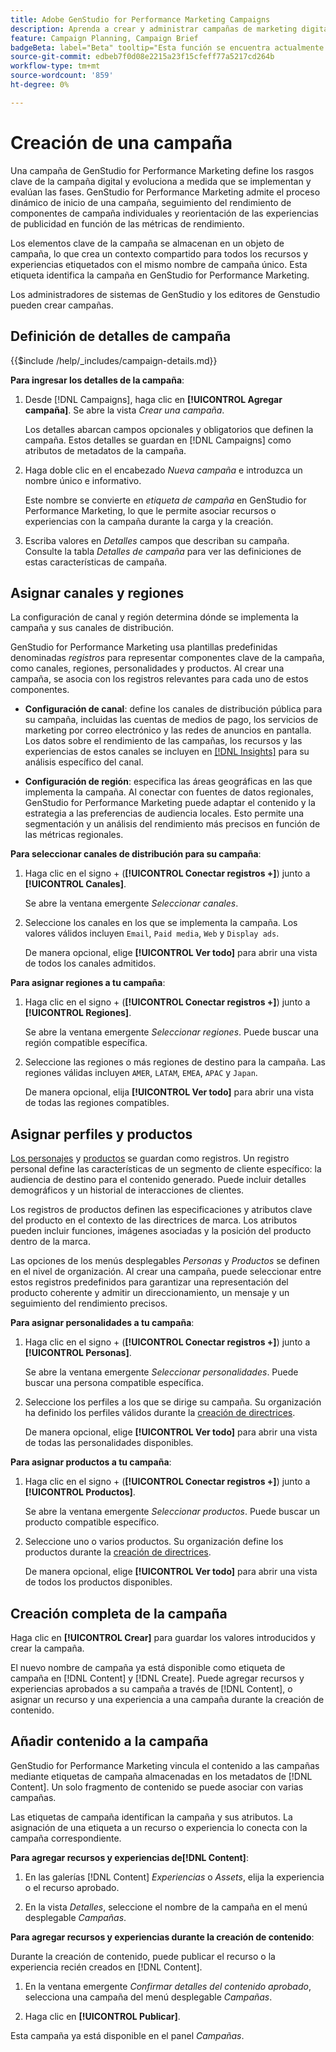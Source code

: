 ```yaml
---
title: Adobe GenStudio for Performance Marketing Campaigns
description: Aprenda a crear y administrar campañas de marketing digital que aprovechen los recursos y las experiencias de IA generativa.
feature: Campaign Planning, Campaign Brief
badgeBeta: label="Beta" tooltip="Esta función se encuentra actualmente en Beta, por lo que algunas funciones pueden estar limitadas o sujetas a cambios."
source-git-commit: edbeb7f0d08e2215a23f15cfeff77a5217cd264b
workflow-type: tm+mt
source-wordcount: '859'
ht-degree: 0%

---
```


# Creación de una campaña

Una campaña de GenStudio for Performance Marketing define los rasgos clave de la campaña digital y evoluciona a medida que se implementan y evalúan las fases. GenStudio for Performance Marketing admite el proceso dinámico de inicio de una campaña, seguimiento del rendimiento de componentes de campaña individuales y reorientación de las experiencias de publicidad en función de las métricas de rendimiento.

Los elementos clave de la campaña se almacenan en un objeto de campaña, lo que crea un contexto compartido para todos los recursos y experiencias etiquetados con el mismo nombre de campaña único. Esta etiqueta identifica la campaña en GenStudio for Performance Marketing.

Los administradores de sistemas de GenStudio y los editores de Genstudio pueden crear campañas.

## Definición de detalles de campaña

{{$include /help/_includes/campaign-details.md}}


**Para ingresar los detalles de la campaña**:

1. Desde [!DNL Campaigns], haga clic en **[!UICONTROL Agregar campaña]**. Se abre la vista _Crear una campaña_.

   Los detalles abarcan campos opcionales y obligatorios que definen la campaña. Estos detalles se guardan en [!DNL Campaigns] como atributos de metadatos de la campaña.

1. Haga doble clic en el encabezado _Nueva campaña_ e introduzca un nombre único e informativo.

   Este nombre se convierte en _etiqueta de campaña_ en GenStudio for Performance Marketing, lo que le permite asociar recursos o experiencias con la campaña durante la carga y la creación.

1. Escriba valores en _Detalles_ campos que describan su campaña. Consulte la tabla _Detalles de campaña_ para ver las definiciones de estas características de campaña.

## Asignar canales y regiones

La configuración de canal y región determina dónde se implementa la campaña y sus canales de distribución.

GenStudio for Performance Marketing usa plantillas predefinidas denominadas _registros_ para representar componentes clave de la campaña, como canales, regiones, personalidades y productos. Al crear una campaña, se asocia con los registros relevantes para cada uno de estos componentes.

* **Configuración de canal**: define los canales de distribución pública para su campaña, incluidas las cuentas de medios de pago, los servicios de marketing por correo electrónico y las redes de anuncios en pantalla. Los datos sobre el rendimiento de las campañas, los recursos y las experiencias de estos canales se incluyen en [[!DNL Insights]](/help/user-guide/insights/overview.md) para su análisis específico del canal.

* **Configuración de región**: especifica las áreas geográficas en las que implementa la campaña. Al conectar con fuentes de datos regionales, GenStudio for Performance Marketing puede adaptar el contenido y la estrategia a las preferencias de audiencia locales. Esto permite una segmentación y un análisis del rendimiento más precisos en función de las métricas regionales.

**Para seleccionar canales de distribución para su campaña**:

1. Haga clic en el signo + (**[!UICONTROL Conectar registros +]**) junto a **[!UICONTROL Canales]**.

   Se abre la ventana emergente _Seleccionar canales_.

1. Seleccione los canales en los que se implementa la campaña. Los valores válidos incluyen `Email`, `Paid media`, `Web` y `Display ads`.

   De manera opcional, elige **[!UICONTROL Ver todo]** para abrir una vista de todos los canales admitidos.

**Para asignar regiones a tu campaña**:

1. Haga clic en el signo + (**[!UICONTROL Conectar registros +]**) junto a **[!UICONTROL Regiones]**.

   Se abre la ventana emergente _Seleccionar regiones_. Puede buscar una región compatible específica.

1. Seleccione las regiones o más regiones de destino para la campaña. Las regiones válidas incluyen `AMER`, `LATAM`, `EMEA`, `APAC` y `Japan`.

   De manera opcional, elija **[!UICONTROL Ver todo]** para abrir una vista de todas las regiones compatibles.

## Asignar perfiles y productos

[Los personajes](/help/user-guide/guidelines/personas.md) y [productos](/help/user-guide/guidelines/products.md) se guardan como registros. Un registro personal define las características de un segmento de cliente específico: la audiencia de destino para el contenido generado. Puede incluir detalles demográficos y un historial de interacciones de clientes.

Los registros de productos definen las especificaciones y atributos clave del producto en el contexto de las directrices de marca. Los atributos pueden incluir funciones, imágenes asociadas y la posición del producto dentro de la marca.

Las opciones de los menús desplegables _Personas_ y _Productos_ se definen en el nivel de organización. Al crear una campaña, puede seleccionar entre estos registros predefinidos para garantizar una representación del producto coherente y admitir un direccionamiento, un mensaje y un seguimiento del rendimiento precisos.

**Para asignar personalidades a tu campaña**:

1. Haga clic en el signo + (**[!UICONTROL Conectar registros +]**) junto a **[!UICONTROL Personas]**.

   Se abre la ventana emergente _Seleccionar personalidades_. Puede buscar una persona compatible específica.

1. Seleccione los perfiles a los que se dirige su campaña. Su organización ha definido los perfiles válidos durante la [creación de directrices](/help/user-guide/guidelines/personas.md).

   De manera opcional, elige **[!UICONTROL Ver todo]** para abrir una vista de todas las personalidades disponibles.

**Para asignar productos a tu campaña**:

1. Haga clic en el signo + (**[!UICONTROL Conectar registros +]**) junto a **[!UICONTROL Productos]**.

   Se abre la ventana emergente _Seleccionar productos_. Puede buscar un producto compatible específico.

1. Seleccione uno o varios productos. Su organización define los productos durante la [creación de directrices](/help/user-guide/guidelines/products.md).

   De manera opcional, elige **[!UICONTROL Ver todo]** para abrir una vista de todos los productos disponibles.

## Creación completa de la campaña

Haga clic en **[!UICONTROL Crear]** para guardar los valores introducidos y crear la campaña.

El nuevo nombre de campaña ya está disponible como etiqueta de campaña en [!DNL Content] y [!DNL Create]. Puede agregar recursos y experiencias aprobados a su campaña a través de [!DNL Content], o asignar un recurso y una experiencia a una campaña durante la creación de contenido.

## Añadir contenido a la campaña

GenStudio for Performance Marketing vincula el contenido a las campañas mediante etiquetas de campaña almacenadas en los metadatos de [!DNL Content]. Un solo fragmento de contenido se puede asociar con varias campañas.

Las etiquetas de campaña identifican la campaña y sus atributos. La asignación de una etiqueta a un recurso o experiencia lo conecta con la campaña correspondiente.

**Para agregar recursos y experiencias de[!DNL Content]**:

1. En las galerías [!DNL Content] _Experiencias_ o _Assets_, elija la experiencia o el recurso aprobado.

1. En la vista _Detalles_, seleccione el nombre de la campaña en el menú desplegable _Campañas_.

**Para agregar recursos y experiencias durante la creación de contenido**:

Durante la creación de contenido, puede publicar el recurso o la experiencia recién creados en [!DNL Content].

1. En la ventana emergente _Confirmar detalles del contenido aprobado_, selecciona una campaña del menú desplegable _Campañas_.

1. Haga clic en **[!UICONTROL Publicar]**.

Esta campaña ya está disponible en el panel _Campañas_.
